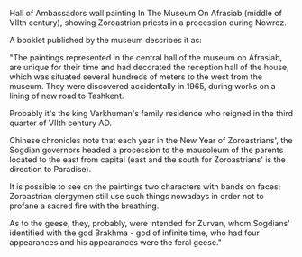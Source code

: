 Hall of Ambassadors wall painting In The Museum On Afrasiab (middle of VIIth century), showing Zoroastrian priests in a procession during Nowroz.  

A booklet published by the museum describes it as: 

"The paintings represented in the central hall of the museum on Afrasiab, are unique for their time and had decorated the reception hall of the house, which was situated several hundreds of meters to the west from the museum. They were discovered accidentally in 1965, during works on a lining of new road to Tashkent.

Probably it's the king Varkhuman's family residence who reigned in the third quarter of VIIth century AD. 

Chinese chronicles note that each year in the New Year of Zoroastrians', the Sogdian governors headed a procession to the mausoleum of the parents located to the east from capital (east and the south for Zoroastrians' is the direction to Paradise). 

It is possible to see on the paintings two characters with bands on faces; Zoroastrian clergymen still use such things nowadays in order not to profane a sacred fire with the breathing.

As to the geese, they, probably, were intended for Zurvan, whom Sogdians' identified with the god Brakhma - god of infinite time, who had four appearances and his appearances were the feral geese."
